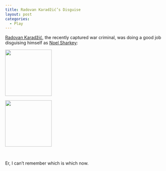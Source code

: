 ```yaml
---
title: Radovan Karadžić’s Disguise
layout: post
categories:
  - Play
---
```

[Radovan Karadžić](https://en.wikipedia.org/wiki/Radovan_Karadžić), the recently captured war criminal, was doing a good job disguising himself as [Noel Sharkey](https://en.wikipedia.org/wiki/Noel_Sharkey):

<div id='gallery-4' class='gallery galleryid-24 gallery-columns-3 gallery-size-thumbnail'>
  <dl class='gallery-item'>
    <dt class='gallery-icon portrait'>
      <a href='https://cmbuckley.co.uk/blog/2008/07/24/radovan-karadzics-disguise/noel/'><img width="150" height="150" src="https://cmbuckley.co.uk/files/2008/07/noel-150x150.jpg" class="attachment-thumbnail size-thumbnail" alt="" srcset="https://cmbuckley.co.uk/files/2008/07/noel-150x150.jpg 150w, https://cmbuckley.co.uk/files/2008/07/noel-75x75.jpg 75w, https://cmbuckley.co.uk/files/2008/07/noel-100x100.jpg 100w" sizes="(max-width: 150px) 100vw, 150px" /></a>
    </dt>
  </dl>

  <dl class='gallery-item'>
    <dt class='gallery-icon portrait'>
      <a href='https://cmbuckley.co.uk/blog/2008/07/24/radovan-karadzics-disguise/radovan/'><img width="150" height="150" src="https://cmbuckley.co.uk/files/2008/07/radovan-150x150.jpg" class="attachment-thumbnail size-thumbnail" alt="" srcset="https://cmbuckley.co.uk/files/2008/07/radovan-150x150.jpg 150w, https://cmbuckley.co.uk/files/2008/07/radovan-75x75.jpg 75w, https://cmbuckley.co.uk/files/2008/07/radovan-100x100.jpg 100w" sizes="(max-width: 150px) 100vw, 150px" /></a>
    </dt>
  </dl>

  <br style='clear: both' />
</div>

Er, I can’t remember which is which now.
